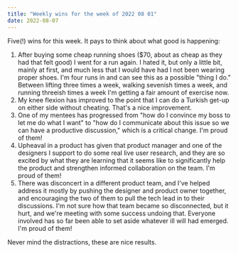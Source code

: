 ```yaml
---
title: "Weekly wins for the week of 2022 08 01"
date: 2022-08-07
---
```


Five(!) wins for this week. It pays to think about what good is happening:

1. After buying some cheap running shoes ($70, about as cheap as they had that felt good) I went for a run again. I hated it, but only a little bit, mainly at first, and much less that I would have had I not been wearing proper shoes. I'm four runs in and can see this as a possible "thing I do." Between lifting three times a week, walking sevenish times a week, and running threeish times a week I'm getting a fair amount of exercise now.
2. My knee flexion has improved to the point that I can do a Turkish get-up on either side without cheating. That's a nice improvement.
3. One of my mentees has progressed from "how do I convince my boss to let me do what I want" to "how do I communicate about this issue so we can have a productive discussion," which is a critical change. I'm proud of them!
4. Upheaval in a product has given that product manager and one of the designers I support to do some real live user research, and they are so excited by what they are learning that it seems like to significantly help the product and strengthen informed collaboration on the team. I'm proud of them!
5. There was disconcert in a different product team, and I've helped address it mostly by pushing the designer and product owner together, and encouraging the two of them to pull the tech lead in to their discussions. I'm not sure how that team became so disconnected, but it hurt, and we're meeting with some success undoing that. Everyone involved has so far been able to set aside whatever ill will had emerged. I'm proud of them!

Never mind the distractions, these are nice results.
